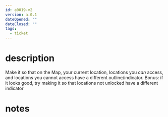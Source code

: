 ```yaml
---
id: a0019-v2
version: a.0.1
dateOpened: ""
dateClosed: ""
tags:
  - ticket
---
```

# description
Make it so that on the Map, your current location, locations you _can_ access, and locations you cannot access have a different outline/indicator.
Bonus: if it looks good, try making it so that locations not unlocked have a different indicator
# notes

